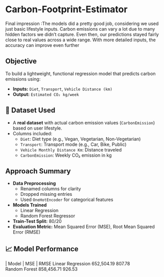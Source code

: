 # Carbon-Footprint-Estimator
Final impression :The models did a pretty good job, considering we used just basic lifestyle inputs.
Carbon emissions can vary a lot due to many hidden factors we didn’t capture.
Even then, our predictions stayed fairly close to real values across a wide range.
With more detailed inputs, the accuracy can improve even further


##  Objective

To build a lightweight, functional regression model that predicts carbon emissions using:
- **Inputs:** `Diet`, `Transport`, `Vehicle Distance (km)`
- **Output:** `Estimated CO₂ kg/week`

## 📂 Dataset Used

- A **real dataset** with actual carbon emission values (`CarbonEmission`) based on user lifestyle.
- Columns included:
  - `Diet`: Diet type (e.g., Vegan, Vegetarian, Non-Vegetarian)
  - `Transport`: Transport mode (e.g., Car, Bike, Public)
  - `Vehicle Monthly Distance Km`: Distance traveled
  - `CarbonEmission`: Weekly CO₂ emission in kg

## Approach Summary

- **Data Preprocessing**
  - Renamed columns for clarity
  - Dropped missing entries
  - Used `OneHotEncoder` for categorical features
- **Models Trained**
  - Linear Regression 
  - Random Forest Regressor 
- **Train-Test Split:** 80/20
- **Evaluation Metric:** Mean Squared Error (MSE), Root Mean Squared Error (RMSE)

## 📈 Model Performance

| Model               | MSE          | RMSE 
 Linear Regression    652,504.19      807.78   
 Random Forest        858,456.71      926.53   

